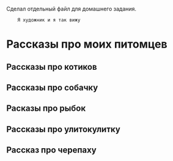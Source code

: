Сделал отдельный файл для домашнего задания.  
        
        Я художник и я так вижу

# Рассказы про моих питомцев

## Рассказы про котиков

## Рассказы про собачку

## Расказы про рыбок

## Рассказы про улитокулитку

## Рассказ про черепаху